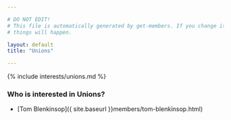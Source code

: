 ```yaml
---

# DO NOT EDIT!
# This file is automatically generated by get-members. If you change it, bad
# things will happen.

layout: default
title: "Unions"

---
```


{% include interests/unions.md %}

### Who is interested in Unions?


* [Tom Blenkinsop]({ site.baseurl }}members/tom-blenkinsop.html)

